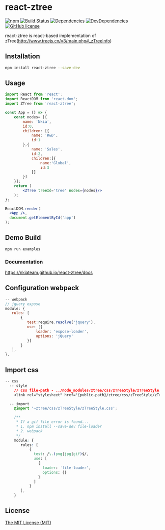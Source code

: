 # react-ztree
[![npm](https://img.shields.io/npm/v/react-ztree.svg)](https://www.npmjs.com/package/react-ztree)
[![Build Status](https://travis-ci.org/nkiateam/react-ztree.svg?branch=master)](https://travis-ci.org/nkiateam/react-ztree)
[![Dependencies](https://img.shields.io/david/nkiateam/react-ztree.svg)](https://david-dm.org/nkiateam/react-ztree)
[![DevDependencies](https://img.shields.io/david/dev/nkiateam/react-ztree.svg)](https://david-dm.org/nkiateam/react-ztree?type=dev)
[![GitHub license](https://img.shields.io/badge/license-MIT-blue.svg)](https://raw.githubusercontent.com/nkiateam/react-ztree/master/LICENSE)

react-ztree is react-based implementation of zTree(http://www.treejs.cn/v3/main.php#_zTreeInfo)

## Installation

```sh
npm install react-ztree --save-dev
```

## Usage

```jsx
import React from 'react';
import ReactDOM from 'react-dom';
import ZTree from 'react-ztree';

const App = () => {
    const nodes= [{
        name: 'Nkia',
        id:0,
        children: [{
            name: 'R&D',
            id:1
        },{
            name: 'Sales',
            id:2,
            children:[{
                name:'Global',
                id:3
            }]
        }]
    }];
    return (
        <ZTree treeId='tree' nodes={nodes}/>
    );
};

ReactDOM.render(
  <App />,
  document.getElementById('app')
);
```

## Demo Build

```sh
npm run examples
```

### Documentation

https://nkiateam.github.io/react-ztree/docs

## Configuration webpack

```js
-- webpack
// jquery expose
module: {
   rules: [
       {
          test:require.resolve('jquery'),
          use: [{
              loader: 'expose-loader',
              options: 'jQuery'
          }]
       }
   ],
},
```

## Import css

```css
-- css
  -- style
    // css file-path - ../node_modules/ztree/css/zTreeStyle/zTreeStyle.css
    <link rel="stylesheet" href="{public-path}/ztree/css/zTreeStyle/zTreeStyle.css">

  -- import
    @import '~ztree/css/zTreeStyle/zTreeStyle.css';

    /**
     * If a gif file error is found...
     * 1. npm install --save-dev file-loader
     * 2. webpack
     */
    module: {
       rules: [
           {
             test: /\.(png|jpg|gif)$/,
             use: [
               {
                 loader: 'file-loader',
                 options: {}  
               }
             ]
           }
       ],
    }
```

## License

[The MIT License (MIT)](/LICENSE)